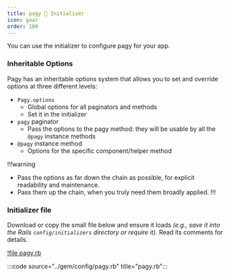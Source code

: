 ```yaml
---
title: pagy 🐸 Initializer
icon: gear
order: 100
---
```


You can use the initializer to configure pagy for your app.

### Inheritable Options

Pagy has an inheritable options system that allows you to set and override options at three different levels:

- `Pagy.options`
  - Global options for all paginators and methods
  - Set it in the initializer
- `pagy` paginator
  - Pass the options to the pagy method: they will be usable by all the `@pagy` instance methods
- `@pagy` instance method
  - Options for the specific component/helper method

!!!warning 

- Pass the options as far down the chain as possible, for explicit readability and maintenance.
- Pass them up the chain, when you truly need them broadly applied.
!!!

### Initializer file

Download or copy the small file below and ensure it loads _(e.g., save it into the Rails `config/initializers` directory or require it)_. Read its comments for details.

[!file pagy.rb](../gem/config/pagy.rb)

:::code source="../gem/config/pagy.rb" title="pagy.rb":::
